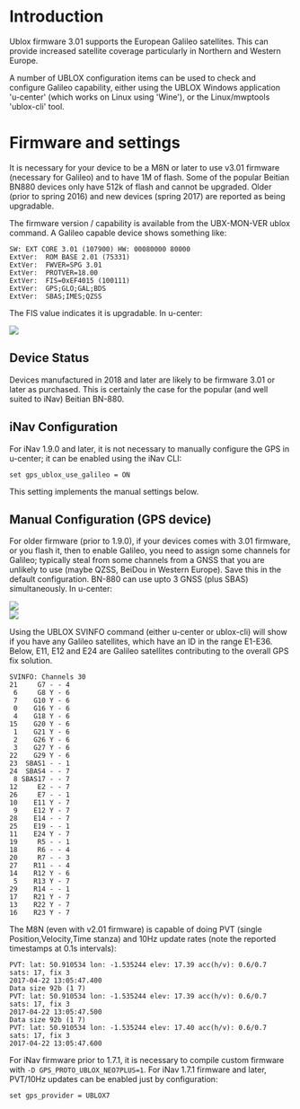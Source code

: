 # Introduction

Ublox firmware 3.01 supports the European Galileo satellites. This can provide increased satellite coverage particularly in Northern and Western Europe. 

A number of UBLOX configuration items can be used to check and configure Galileo capability, either using the UBLOX Windows application 'u-center' (which works on Linux using 'Wine'), or the Linux/mwptools 'ublox-cli' tool.

# Firmware and settings

It is necessary for your device to be a M8N or later to use v3.01 firmware (necessary for Galileo) and to have 1M of flash. Some of the popular Beitian BN880 devices only have 512k of flash and cannot be upgraded. Older (prior to spring 2016) and new devices (spring 2017) are reported as being upgradable.

The firmware version / capability is available from the UBX-MON-VER ublox command. A Galileo capable device shows something like:
````
SW: EXT CORE 3.01 (107900) HW: 00080000 80000
ExtVer:  ROM BASE 2.01 (75331)
ExtVer:  FWVER=SPG 3.01
ExtVer:  PROTVER=18.00
ExtVer:  FIS=0xEF4015 (100111)
ExtVer:  GPS;GLO;GAL;BDS
ExtVer:  SBAS;IMES;QZSS
````
The FIS value indicates it is upgradable. In u-center:

![](https://static.rcgroups.net/forums/attachments/6/1/2/8/7/5/a10080926-121-BN-880.png)

## Device Status

Devices manufactured in 2018 and later are likely to be firmware 3.01 or later as purchased. This is certainly the case for the popular (and well suited to iNav) Beitian BN-880.

## iNav Configuration

For iNav 1.9.0 and later, it is not necessary to manually configure the GPS in u-center; it can be enabled using the iNav CLI:
```
set gps_ublox_use_galileo = ON
```
This setting implements the manual settings below.

## Manual Configuration (GPS device)

For older firmware (prior to 1.9.0), if your devices comes with 3.01 firmware, or you flash it, then to enable Galileo, you need to assign some channels for Galileo; typically steal from some channels from a GNSS that you are unlikely to use (maybe QZSS, BeiDou in Western Europe). Save this in the default configuration. BN-880 can use upto 3 GNSS (plus SBAS) simultaneously. In u-center:

![](https://static.rcgroups.net/forums/attachments/9/3/9/2/a10081487-180-Galileo_2.JPG)  
![](https://static.rcgroups.net/forums/attachments/9/3/9/2/a10081488-165-Galileo_1.JPG)

Using the UBLOX SVINFO command (either u-center or ublox-cli) will show if you have any Galileo satellites, which have an ID in the range E1-E36. Below, E11, E12 and E24 are Galileo satellites contributing to the overall GPS fix solution.  

````
SVINFO: Channels 30
21     G7 - - 4
 6     G8 Y - 6
 7    G10 Y - 6
 0    G16 Y - 6
 4    G18 Y - 6
15    G20 Y - 6
 1    G21 Y - 6
 2    G26 Y - 6
 3    G27 Y - 6
22    G29 Y - 6
23  SBAS1 - - 1
24  SBAS4 - - 7
 8 SBAS17 - - 7
12     E2 - - 7
26     E7 - - 1
10    E11 Y - 7
 9    E12 Y - 7
28    E14 - - 7
25    E19 - - 1
11    E24 Y - 7
19     R5 - - 1
18     R6 - - 4
20     R7 - - 3
27    R11 - - 4
14    R12 Y - 6
 5    R13 Y - 7
29    R14 - - 1
17    R21 Y - 7
13    R22 Y - 7
16    R23 Y - 7

````
The M8N (even with v2.01 firmware) is capable of doing PVT (single Position,Velocity,Time stanza) and 10Hz update rates (note the reported timestamps at 0.1s intervals):
````
PVT: lat: 50.910534 lon: -1.535244 elev: 17.39 acc(h/v): 0.6/0.7
sats: 17, fix 3
2017-04-22 13:05:47.400
Data size 92b (1 7)
PVT: lat: 50.910534 lon: -1.535244 elev: 17.39 acc(h/v): 0.6/0.7
sats: 17, fix 3
2017-04-22 13:05:47.500
Data size 92b (1 7)
PVT: lat: 50.910534 lon: -1.535244 elev: 17.40 acc(h/v): 0.6/0.7
sats: 17, fix 3
2017-04-22 13:05:47.600
````
For iNav firmware prior to 1.7.1, it is necessary to compile custom firmware with `-D GPS_PROTO_UBLOX_NEO7PLUS=1`. For iNav 1.7.1 firmware and later, PVT/10Hz updates can be enabled just by configuration:
````
set gps_provider = UBLOX7
````
